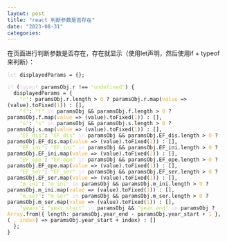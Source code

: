 ```yaml
---
layout: post
title: "react 判断参数是否存在"
date: "2023-08-31"
categories: 
---
```

<p>在页面进行判断参数是否存在，存在就显示（使用let声明，然后使用if + typeof来判断）：</p>

<pre>
<code><span style="color:#dcc6e0">let</span> displayedParams = {};

<span style="color:#dcc6e0">if</span> (<span style="color:#dcc6e0">typeof</span> paramsObj.r !== <span style="color:#abe338">&quot;undefined&quot;</span>) {
  displayedParams = {
    <span style="color:#abe338">&quot;r&quot;</span>: paramsObj.r.length &gt; <span style="color:#f5ab35">0</span> ? paramsObj.r.map(<span style="color:#f5ab35">value</span> =&gt; (value).toFixed(<span style="color:#f5ab35">1</span>)) : [],
    <span style="color:#abe338">&quot;f&quot;</span>: <span style="color:#abe338">&quot;f&quot;</span> <span style="color:#dcc6e0">in</span> paramsObj &amp;&amp; paramsObj.f.length &gt; <span style="color:#f5ab35">0</span> ? paramsObj.f.map(<span style="color:#f5ab35">value</span> =&gt; (value).toFixed(<span style="color:#f5ab35">1</span>)) : [],
    <span style="color:#abe338">&quot;s&quot;</span>: <span style="color:#abe338">&quot;s&quot;</span> <span style="color:#dcc6e0">in</span> paramsObj &amp;&amp; paramsObj.s.length &gt; <span style="color:#f5ab35">0</span> ? paramsObj.s.map(<span style="color:#f5ab35">value</span> =&gt; (value).toFixed(<span style="color:#f5ab35">1</span>)) : [],
    <span style="color:#abe338">&quot;EF_dis&quot;</span>: <span style="color:#abe338">&quot;EF_dis&quot;</span> <span style="color:#dcc6e0">in</span> paramsObj &amp;&amp; paramsObj.EF_dis.length &gt; <span style="color:#f5ab35">0</span> ? paramsObj.EF_dis.map(<span style="color:#f5ab35">value</span> =&gt; (value).toFixed(<span style="color:#f5ab35">2</span>)) : [],
    <span style="color:#abe338">&quot;EF_ini&quot;</span>: <span style="color:#abe338">&quot;EF_ini&quot;</span> <span style="color:#dcc6e0">in</span> paramsObj &amp;&amp; paramsObj.EF_ini.length &gt; <span style="color:#f5ab35">0</span> ? paramsObj.EF_ini.map(<span style="color:#f5ab35">value</span> =&gt; (value).toFixed(<span style="color:#f5ab35">2</span>)) : [],
    <span style="color:#abe338">&quot;EF_ope&quot;</span>: <span style="color:#abe338">&quot;EF_ope&quot;</span> <span style="color:#dcc6e0">in</span> paramsObj &amp;&amp; paramsObj.EF_ope.length &gt; <span style="color:#f5ab35">0</span> ? paramsObj.EF_ope.map(<span style="color:#f5ab35">value</span> =&gt; (value).toFixed(<span style="color:#f5ab35">1</span>)) : [],
    <span style="color:#abe338">&quot;EF_ser&quot;</span>: <span style="color:#abe338">&quot;EF_ser&quot;</span> <span style="color:#dcc6e0">in</span> paramsObj &amp;&amp; paramsObj.EF_ser.length &gt; <span style="color:#f5ab35">0</span> ? paramsObj.EF_ser.map(<span style="color:#f5ab35">value</span> =&gt; (value).toFixed(<span style="color:#f5ab35">1</span>)) : [],
    <span style="color:#abe338">&quot;m_ini&quot;</span>: <span style="color:#abe338">&quot;m_ini&quot;</span> <span style="color:#dcc6e0">in</span> paramsObj &amp;&amp; paramsObj.m_ini.length &gt; <span style="color:#f5ab35">0</span> ? paramsObj.m_ini.map(<span style="color:#f5ab35">value</span> =&gt; (value).toFixed(<span style="color:#f5ab35">1</span>)) : [],
    <span style="color:#abe338">&quot;m_ser&quot;</span>: <span style="color:#abe338">&quot;m_ser&quot;</span> <span style="color:#dcc6e0">in</span> paramsObj &amp;&amp; paramsObj.m_ser.length &gt; <span style="color:#f5ab35">0</span> ? paramsObj.m_ser.map(<span style="color:#f5ab35">value</span> =&gt; (value).toFixed(<span style="color:#f5ab35">1</span>)) : [],
    <span style="color:#abe338">&quot;years&quot;</span>: <span style="color:#abe338">&quot;year_start&quot;</span> <span style="color:#dcc6e0">in</span> paramsObj &amp;&amp; <span style="color:#abe338">&quot;year_end&quot;</span> <span style="color:#dcc6e0">in</span> paramsObj ? <span style="color:#f5ab35">Array</span>.from({ length: paramsObj.year_end - paramsObj.year_start + <span style="color:#f5ab35">1</span> }, (<span style="color:#f5ab35">_, index</span>) =&gt; paramsObj.year_start + index) : []
  };
}</code></pre>

